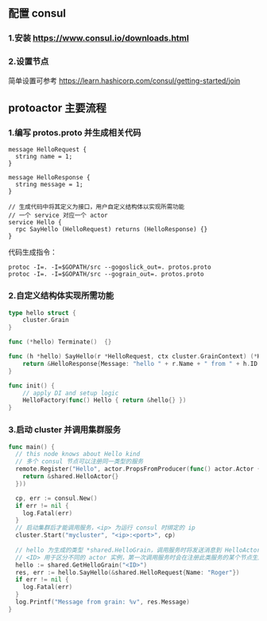 ## 配置 consul

### 1.安装 https://www.consul.io/downloads.html

### 2.设置节点
简单设置可参考 https://learn.hashicorp.com/consul/getting-started/join

## protoactor 主要流程

### 1.编写 protos.proto 并生成相关代码
```
message HelloRequest {
  string name = 1;
}

message HelloResponse {
  string message = 1;
}

// 生成代码中将其定义为接口，用户自定义结构体以实现所需功能
// 一个 service 对应一个 actor
service Hello {
  rpc SayHello (HelloRequest) returns (HelloResponse) {}
}
```
代码生成指令：
```
protoc -I=. -I=$GOPATH/src --gogoslick_out=. protos.proto 
protoc -I=. -I=$GOPATH/src --gograin_out=. protos.proto 
```

### 2.自定义结构体实现所需功能
```go
type hello struct {
	cluster.Grain
}

func (*hello) Terminate()  {}

func (h *hello) SayHello(r *HelloRequest, ctx cluster.GrainContext) (*HelloResponse, error) {
	return &HelloResponse{Message: "hello " + r.Name + " from " + h.ID()}, nil
}

func init() {
	// apply DI and setup logic
	HelloFactory(func() Hello { return &hello{} })
}
```

### 3.启动 cluster 并调用集群服务
```go
func main() {
  // this node knows about Hello kind
  // 多个 consul 节点可以注册同一类型的服务
  remote.Register("Hello", actor.PropsFromProducer(func() actor.Actor {
    return &shared.HelloActor{}
  }))

  cp, err := consul.New()
  if err != nil {
    log.Fatal(err)
  }
  // 启动集群后才能调用服务，<ip> 为运行 consul 时绑定的 ip
  cluster.Start("mycluster", "<ip>:<port>", cp)
  
  // hello 为生成的类型 *shared.HelloGrain，调用服务时将发送消息到 HelloActor
  // <ID> 用于区分不同的 actor 实例，第一次调用服务时会在注册此类服务的某个节点生成 HelloActor 实例
  hello := shared.GetHelloGrain("<ID>")
  res, err := hello.SayHello(&shared.HelloRequest{Name: "Roger"})
  if err != nil {
    log.Fatal(err)
  }
  log.Printf("Message from grain: %v", res.Message)
}
```
